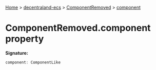 [Home](./index) &gt; [decentraland-ecs](./decentraland-ecs.md) &gt; [ComponentRemoved](./decentraland-ecs.componentremoved.md) &gt; [component](./decentraland-ecs.componentremoved.component.md)

# ComponentRemoved.component property


**Signature:**
```javascript
component: ComponentLike
```
